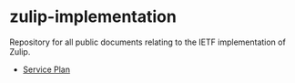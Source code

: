 # zulip-implementation
Repository for all public documents relating to the IETF implementation of Zulip.
* [Service Plan](Service-Plan.md)
